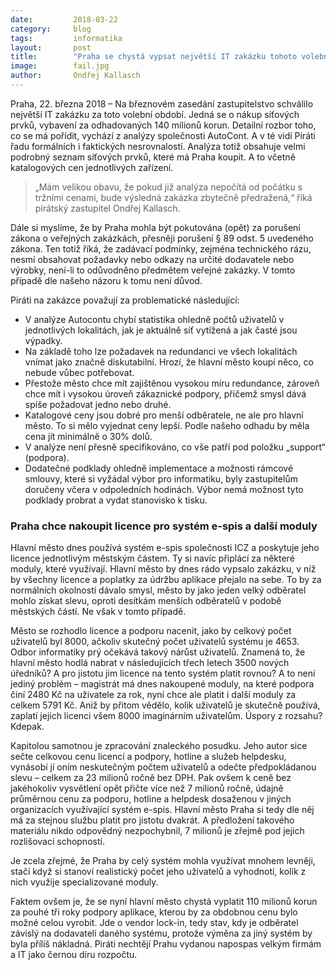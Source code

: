 ```yaml
---
date:         2018-03-22
category:     blog
tags:         informatika
layout:       post
title:        "Praha se chystá vypsat největší IT zakázku tohoto volebního období" 
image:        fail.jpg
author:       Ondřej Kallasch
---
```


Praha, 22. března 2018 – Na březnovém zasedání zastupitelstvo schválilo největší IT zakázku za toto volební období. Jedná se o nákup síťových prvků, vybavení za odhadovaných 140 milionů korun. Detailní rozbor toho, co se má pořídit, vychází z analýzy společnosti AutoCont. A v té vidí Piráti řadu formálních i faktických nesrovnalostí. Analýza totiž obsahuje velmi podrobný seznam síťových prvků, které má Praha koupit. A to včetně katalogových cen jednotlivých zařízení. 

> „Mám velikou obavu, že pokud již analýza nepočítá od počátku s tržními cenami, bude výsledná zakázka zbytečně předražená,“ říká pirátský zastupitel Ondřej Kallasch. 

Dále si myslíme, že by Praha mohla být pokutována (opět) za porušení zákona o veřejných zakázkách, přesněji porušení § 89 odst. 5 uvedeného zákona. Ten totiž říká, že zadávací podmínky, zejména technického rázu, nesmí obsahovat požadavky nebo odkazy na určité dodavatele nebo výrobky, není-li to odůvodněno předmětem veřejné zakázky. V tomto případě dle našeho názoru k tomu není důvod.

Piráti na zakázce považují za problematické následující:

* V analýze Autocontu chybí statistika ohledně počtů uživatelů v jednotlivých lokalitách, jak je aktuálně síť vytížená a jak časté jsou výpadky.
* Na základě toho lze požadavek na redundanci ve všech lokalitách vnímat jako značně diskutabilní. Hrozí, že hlavní město koupí něco, co nebude vůbec potřebovat.
* Přestože město chce mít zajištěnou vysokou míru redundance, zároveň chce mít i vysokou úroveň zákaznické podpory, přičemž smysl dává spíše požadovat jedno nebo druhé. 
* Katalogové ceny jsou dobré pro menší odběratele, ne ale pro hlavní město. To si mělo vyjednat ceny lepší. Podle našeho odhadu by měla cena jít minimálně o 30% dolů. 
* V analýze není přesně specifikováno, co vše patří pod položku „support“ (podpora).
* Dodatečné podklady ohledně implementace a možnosti rámcové smlouvy, které si vyžádal výbor pro informatiku, byly zastupitelům doručeny včera v odpoledních hodinách. Výbor nemá možnost tyto podklady probrat a vydat stanovisko k tisku.

### Praha chce nakoupit licence pro systém e-spis a další moduly

Hlavní město dnes používá systém e-spis společnosti ICZ a poskytuje jeho licence jednotlivým městským částem. Ty si navíc připlácí za některé moduly, které využívají. Hlavní město by dnes rádo vypsalo zakázku, v níž by všechny licence a poplatky za údržbu aplikace přejalo na sebe. To by za normálních okolností dávalo smysl, město by jako jeden velký odběratel mohlo získat slevu, oproti desítkám menších odběratelů v podobě městských částí. Ne však v tomto případě.

Město se rozhodlo licence a podporu nacenit, jako by celkový počet uživatelů byl 8000, ačkoliv skutečný počet uživatelů systému je 4653. Odbor informatiky prý očekává takový nárůst uživatelů. Znamená to, že hlavní město hodlá nabrat v následujících třech letech 3500 nových úředníků? A pro jistotu jim licence na tento systém platit rovnou?
A to není jediný problém – magistrát má dnes nakoupené moduly, na které podpora činí 2480 Kč na uživatele za rok, nyní chce ale platit i další moduly za celkem 5791 Kč. Aniž by přitom vědělo, kolik uživatelů je skutečně používá, zaplatí jejich licenci všem 8000 imaginárním uživatelům. Úspory z rozsahu? Kdepak.

Kapitolou samotnou je zpracování znaleckého posudku. Jeho autor sice sečte celkovou cenu licencí a podpory, hotline a služeb helpdesku, vynásobí jí oním neskutečným počtem uživatelů a odečte předpokládanou slevu – celkem za 23 milionů ročně bez DPH. Pak ovšem k ceně bez jakéhokoliv vysvětlení opět přičte více než 7 milionů ročně, údajně průměrnou cenu za podporu, hotline a helpdesk dosaženou v jiných organizacích využívající systém e-spis. Hlavní město Praha si tedy dle něj má za stejnou službu platit pro jistotu dvakrát. A předložení takového materiálu nikdo odpovědný nezpochybnil, 7 milionů je zřejmě pod jejich rozlišovací schopností.

Je zcela zřejmé, že Praha by celý systém mohla využívat mnohem levněji, stačí když si stanoví realistický počet jeho uživatelů a vyhodnotí, kolik z nich využije specializované moduly.

Faktem ovšem je, že se nyní hlavní město chystá vyplatit 110 milionů korun za pouhé tři roky podpory aplikace, kterou by za obdobnou cenu bylo možné celou vyrobit. Jde o vendor lock-in, tedy stav, kdy je odběratel závislý na dodavateli daného systému, protože výměna za jiný systém by byla příliš nákladná. Piráti nechtějí Prahu vydanou napospas velkým firmám a IT jako černou díru rozpočtu.
